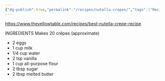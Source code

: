 ```yaml
---
{"dg-publish":true,"permalink":"/recipes/nutella-crepes/","tags":["Recipes"]}
---
```



https://www.theyellowtable.com/recipes/best-nutella-crepe-recipe 

INGREDIENTS
Makes 20 crêpes (approximate)
- 2 eggs
- 1 cup milk
- 1/4 cup water
- 2 tsp vanilla
- 1 cup all-purpose flour
- 2 tbsp sugar
- 2 tbsp melted butter

